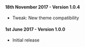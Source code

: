 #### 18th November 2017 - Version 1.0.4

* Tweak: New theme compatibility

#### 1st June 2017 - Version 1.0.0

* Initial release